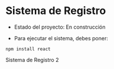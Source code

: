 <h1>Sistema de Registro</h1>

- Estado del proyecto: En construcción

- Para ejecutar el sistema, debes poner:
  
```npm install react```

Sistema de Registro 2
